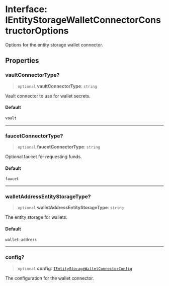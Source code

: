 # Interface: IEntityStorageWalletConnectorConstructorOptions

Options for the entity storage wallet connector.

## Properties

### vaultConnectorType?

> `optional` **vaultConnectorType**: `string`

Vault connector to use for wallet secrets.

#### Default

```ts
vault
```

***

### faucetConnectorType?

> `optional` **faucetConnectorType**: `string`

Optional faucet for requesting funds.

#### Default

```ts
faucet
```

***

### walletAddressEntityStorageType?

> `optional` **walletAddressEntityStorageType**: `string`

The entity storage for wallets.

#### Default

```ts
wallet-address
```

***

### config?

> `optional` **config**: [`IEntityStorageWalletConnectorConfig`](IEntityStorageWalletConnectorConfig.md)

The configuration for the wallet connector.
